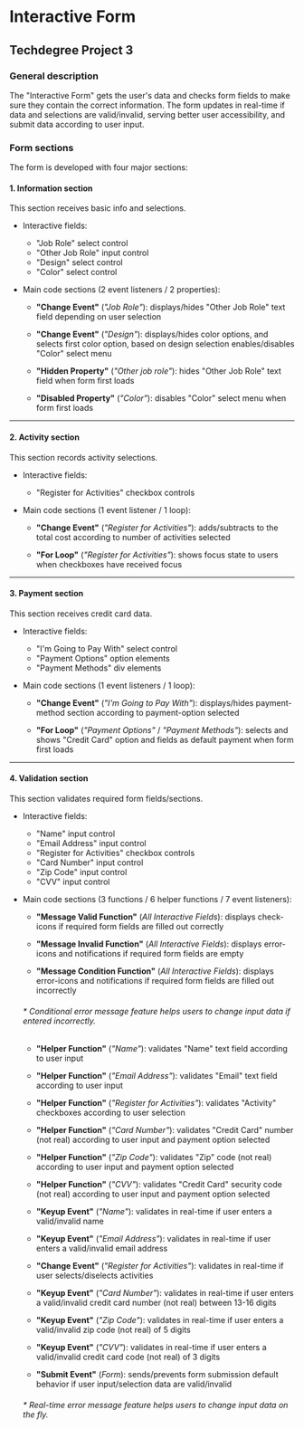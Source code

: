 # Interactive Form
## Techdegree Project 3

### General description
The "Interactive Form" gets the user's data and checks form fields to make sure they contain the correct information. The form updates in real-time if data and selections are valid/invalid, serving better user accessibility, and submit data according to user input.

### Form sections
The form is developed with four major sections:

#### 1. Information section
This section receives basic info and selections.

- Interactive fields:
    - "Job Role" select control
    - "Other Job Role" input control
    - "Design" select control
    - "Color" select control

- Main code sections (2 event listeners / 2 properties):

    - **"Change Event"** (*"Job Role"*):
        displays/hides "Other Job Role" text field depending on user selection

    - **"Change Event"** (*"Design"*):
        displays/hides color options, and selects first color option, based on design selection
        enables/disables "Color" select menu

    - **"Hidden Property"** (*"Other job role"*):
        hides "Other Job Role" text field when form first loads

    - **"Disabled Property"** (*"Color"*):
        disables "Color" select menu when form first loads

***

#### 2. Activity section
This section records activity selections.

- Interactive fields:
    - "Register for Activities" checkbox controls 

- Main code sections (1 event listener / 1 loop):

    - **"Change Event"** (*"Register for Activities"*):
        adds/subtracts to the total cost according to number of activities selected

    - **"For Loop"** (*"Register for Activities"*):
        shows focus state to users when checkboxes have received focus

***

#### 3. Payment section
This section receives credit card data.

- Interactive fields:
    - "I'm Going to Pay With" select control
    - "Payment Options" option elements
    - "Payment Methods" div elements

- Main code sections (1 event listeners / 1 loop):

    - **"Change Event"** (*"I'm Going to Pay With"*):
        displays/hides payment-method section according to payment-option selected

    - **"For Loop"** (*"Payment Options"* / *"Payment Methods"*):
        selects and shows "Credit Card" option and fields as default payment when form first loads

***

#### 4. Validation section
This section validates required form fields/sections.

- Interactive fields:
    - "Name" input control     
    - "Email Address" input control
    - "Register for Activities" checkbox controls
    - "Card Number" input control
    - "Zip Code" input control
    - "CVV" input control

- Main code sections (3 functions / 6 helper functions / 7 event listeners):

    - **"Message Valid Function"** (*All Interactive Fields*):
        displays check-icons if required form fields are filled out correctly
    
    - **"Message Invalid Function"** (*All Interactive Fields*):
        displays error-icons and notifications if required form fields are empty
    
    - **"Message Condition Function"** (*All Interactive Fields*):
        displays error-icons and notifications if required form fields are filled out incorrectly
    
    ###### * Conditional error message feature helps users to change input data if entered incorrectly.

    - **"Helper Function"** (*"Name"*):
        validates "Name" text field according to user input
    
    - **"Helper Function"** (*"Email Address"*):
        validates "Email" text field according to user input
    
    - **"Helper Function"** (*"Register for Activities"*):
        validates "Activity" checkboxes according to user selection

    - **"Helper Function"** (*"Card Number"*):
        validates "Credit Card" number (not real) according to user input and payment option selected

    - **"Helper Function"** (*"Zip Code"*):
        validates "Zip" code (not real) according to user input and payment option selected
        
    - **"Helper Function"** (*"CVV"*):
        validates "Credit Card" security code (not real) according to user input and payment option selected

    - **"Keyup Event"** (*"Name"*):
        validates in real-time if user enters a valid/invalid name

    - **"Keyup Event"** (*"Email Address"*):
        validates in real-time if user enters a valid/invalid email address

    - **"Change Event"** (*"Register for Activities"*):
        validates in real-time if user selects/diselects activities
    
    - **"Keyup Event"** (*"Card Number"*):
        validates in real-time if user enters a valid/invalid credit card number (not real) between 13-16 digits
    
    - **"Keyup Event"** (*"Zip Code"*):
        validates in real-time if user enters a valid/invalid zip code (not real) of 5 digits
    
    - **"Keyup Event"** (*"CVV"*):
        validates in real-time if user enters a valid/invalid credit card code (not real) of 3 digits
    
    - **"Submit Event"** (*Form*):
        sends/prevents form submission default behavior if user input/selection data are valid/invalid

    ###### * Real-time error message feature helps users to change input data on the fly.